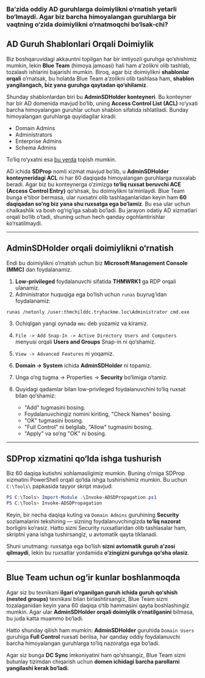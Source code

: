 
### Ba’zida oddiy AD guruhlarga doimiylikni o‘rnatish yetarli bo‘lmaydi. Agar biz barcha **himoyalangan guruhlarga** bir vaqtning o‘zida doimiylikni o‘rnatmoqchi bo‘lsak-chi?

## **AD Guruh Shablonlari Orqali Doimiylik**

Biz boshqaruvidagi akkauntni topilgan har bir imtiyozli guruhga qo‘shishimiz mumkin, lekin **Blue Team** (himoya jamoasi) hali ham a’zolikni olib tashlab, tozalash ishlarini bajarishi mumkin. Biroq, agar biz doimiylikni **shablonlar orqali** o‘rnatsak, bu holatda Blue Team a’zolikni olib tashlasa ham, **shablon yangilangach, biz yana guruhga qaytadan qo‘shilamiz**.

Shunday shablonlardan biri bu **AdminSDHolder konteyneri**. Bu konteyner har bir AD domenida mavjud bo‘lib, uning **Access Control List (ACL)** ro‘yxati barcha himoyalangan guruhlar uchun shablon sifatida ishlatiladi. Bunday himoyalangan guruhlarga quyidagilar kiradi:

* Domain Admins
* Administrators
* Enterprise Admins
* Schema Admins

To‘liq ro‘yxatni esa [bu yerda](https://learn.microsoft.com/en-us/windows-server/identity/ad-ds/plan/security-best-practices/admin-sdholder) topish mumkin.

AD ichida **SDProp** nomli xizmat mavjud bo‘lib, u **AdminSDHolder konteyneridagi ACL** ni har 60 daqiqada himoyalangan guruhlarga nusxalab beradi. Agar biz bu konteynerga o‘zimizga **to‘liq ruxsat beruvchi ACE (Access Control Entry)** qo‘shsak, bu doimiylikni ta’minlaydi. Blue Team bunga e’tibor bermasa, ular ruxsatni olib tashlaganlaridan keyin ham **60 daqiqadan so‘ng biz yana shu ruxsatga ega bo‘lamiz**. Bu esa ular uchun chalkashlik va bosh og‘rig‘iga sabab bo‘ladi. Bu jarayon odatiy AD xizmatlari orqali bo‘lib o‘tadi, shuning uchun hech qanday ogohlantirishlar ko‘rsatilmaydi.

---

## **AdminSDHolder orqali doimiylikni o‘rnatish**

Endi bu doimiylikni o‘rnatish uchun biz **Microsoft Management Console (MMC)** dan foydalanamiz.

1. **Low-privileged** foydalanuvchi sifatida **THMWRK1** ga RDP orqali ulanamiz.
2. Administrator huquqiga ega bo‘lish uchun `runas` buyrug‘idan foydalanamiz:

```bash
runas /netonly /user:thmchilddc.tryhackme.loc\Administrator cmd.exe
```

3. Ochiqlgan yangi oynada `mmc` deb yozamiz va kiramiz.
4. `File -> Add Snap-In -> Active Directory Users and Computers` menyusi orqali **Users and Groups** Snap-in ni qo‘shamiz.
5. `View -> Advanced Features` ni yoqamiz.
6. **Domain -> System** ichida **AdminSDHolder** ni topamiz.
7. Unga o‘ng tugma -> Properties -> **Security** bo‘limiga o‘tamiz.
8. Quyidagi qadamlar bilan low-privileged foydalanuvchini to‘liq ruxsat bilan qo‘shamiz:

   * "Add" tugmasini bosing.
   * Foydalanuvchingiz nomini kiriting, "Check Names" bosing.
   * "OK" tugmasini bosing.
   * "Full Control" ni belgilab, "Allow" tugmasini bosing.
   * "Apply" va so‘ng "OK" ni bosing.

---

## **SDProp xizmatini qo‘lda ishga tushurish**

Biz 60 daqiqa kutishni xohlamasligimiz mumkin. Buning o‘rniga SDProp xizmatini PowerShell orqali qo‘lda ishga tushirishimiz mumkin. Bu uchun `C:\Tools\` papkasida tayyor skript mavjud:

```powershell
PS C:\Tools> Import-Module .\Invoke-ADSDPropagation.ps1
PS C:\Tools> Invoke-ADSDPropagation
```

Keyin, bir necha daqiqa kuting va `Domain Admins` guruhining **Security** sozlamalarini tekshiring — sizning foydalanuvchingizda **to‘liq nazorat** borligini ko‘rasiz. Hatto sizni Security ruxsatlaridan olib tashlasalar ham, skriptni yana ishga tushirsangiz, u avtomatik qayta tiklanadi.

Shuni unutmang: ruxsatga ega bo‘lish **sizni avtomatik guruh a’zosi qilmaydi**, lekin bu ruxsatlar yordamida **o‘zingizni guruhga qo‘sha olasiz**.

---

## **Blue Team uchun og‘ir kunlar boshlanmoqda**

Agar siz bu texnikani **ilgari o‘rganilgan guruh ichida guruh qo‘shish (nested groups)** texnikasi bilan birlashtirsangiz, Blue Team sizni tozalaganidan keyin yana 60 daqiqa o‘tib hammasini qayta boshlashingiz mumkin. Agar ular **AdminSDHolder orqali doimiylik o‘rnatilganini** bilmasa, bu juda katta muammo bo‘ladi.

Hatto shunday qilish ham mumkin: **AdminSDHolder** guruhida `Domain Users` guruhiga **Full Control** ruxsati berilsa, har qanday oddiy foydalanuvchi barcha himoyalangan guruhlarga to‘liq nazoratga ega bo‘ladi.

Agar siz bunga **DC Sync** imkoniyatini ham qo‘shsangiz, Blue Team sizni butunlay tizimdan chiqarish uchun **domen ichidagi barcha parollarni yangilashi kerak bo‘ladi**.
